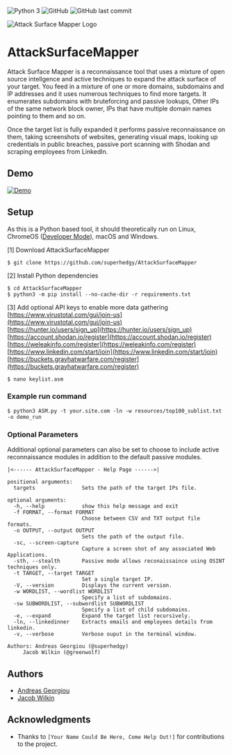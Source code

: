![Python 3](https://img.shields.io/badge/Python-3_only-blue.svg "Python 3 only")
![GitHub](https://img.shields.io/github/license/superhedgy/AttackSurfaceMapper)
![GitHub last commit](https://img.shields.io/github/last-commit/superhedgy/AttackSurfaceMapper)

![Attack Surface Mapper Logo](https://npercoco.typepad.com/.a/6a0133f264aa62970b0240a49c6ba4200d-800wi "Attack Surface Mapper Logo")

# AttackSurfaceMapper
Attack Surface Mapper is a reconnaissance tool that uses a mixture of open source intellgence and active techniques to expand the attack surface of your target. You feed in a mixture of one or more domains, subdomains and IP addresses and it uses numerous techniques to find more targets. It enumerates subdomains with bruteforcing and passive lookups, Other IPs of the same network block owner, IPs that have multiple domain names pointing to them and so on.

Once the target list is fully expanded it performs passive reconnaissance on them, taking screenshots of websites, generating visual maps, looking up credentials in public breaches, passive port scanning with Shodan and scraping employees from LinkedIn.

## Demo
[![Demo](https://img.youtube.com/vi/buIQSf_gmdE/0.jpg)](https://www.youtube.com/watch?v=buIQSf_gmdE)

## Setup
As this is a Python based tool, it should theoretically run on Linux, ChromeOS ([Developer Mode](https://www.chromium.org/chromium-os/developer-information-for-chrome-os-devices/generic)), macOS and Windows.

[1] Download AttackSurfaceMapper
```
$ git clone https://github.com/superhedgy/AttackSurfaceMapper
```

[2] Install Python dependencies
```
$ cd AttackSurfaceMapper
$ python3 -m pip install --no-cache-dir -r requirements.txt
```

[3] Add optional API keys to enable more data gathering
[https://www.virustotal.com/gui/join-us](https://www.virustotal.com/gui/join-us)<br/>
[https://hunter.io/users/sign_up](https://hunter.io/users/sign_up)<br/>
[https://account.shodan.io/register](https://account.shodan.io/register)<br/>
[https://weleakinfo.com/register](https://weleakinfo.com/register)<br/>
[https://www.linkedin.com/start/join](https://www.linkedin.com/start/join)<br/>
[https://buckets.grayhatwarfare.com/register](https://buckets.grayhatwarfare.com/register)<br/>
```
$ nano keylist.asm
```

### Example run command
```
$ python3 ASM.py -t your.site.com -ln -w resources/top100_sublist.txt -o demo_run
```

### Optional Parameters
Additional optional parameters can also be set to choose to include active reconnaissance modules in addition to the default passive modules.

```
|<------ AttackSurfaceMapper - Help Page ------>|

positional arguments:
  targets               Sets the path of the target IPs file.

optional arguments:
  -h, --help            show this help message and exit
  -f FORMAT, --format FORMAT
                        Choose between CSV and TXT output file formats.
  -o OUTPUT, --output OUTPUT
                        Sets the path of the output file.
  -sc, --screen-capture
                        Capture a screen shot of any associated Web Applications.
  -sth, --stealth       Passive mode allows reconaissaince using OSINT techniques only.
  -t TARGET, --target TARGET
                        Set a single target IP.
  -V, --version         Displays the current version.
  -w WORDLIST, --wordlist WORDLIST
                        Specify a list of subdomains.
  -sw SUBWORDLIST, --subwordlist SUBWORDLIST
                        Specify a list of child subdomains.
  -e, --expand          Expand the target list recursively.
  -ln, --linkedinner    Extracts emails and employees details from linkedin.
  -v, --verbose         Verbose ouput in the terminal window.

Authors: Andreas Georgiou (@superhedgy)
	 Jacob Wilkin (@greenwolf)
```

## Authors
* [Andreas Georgiou](https://twitter.com/superhedgy)
* [Jacob Wilkin](https://github.com/Greenwolf)

## Acknowledgments
* Thanks to `[Your Name Could Be Here, Come Help Out!]` for contributions to the project.

